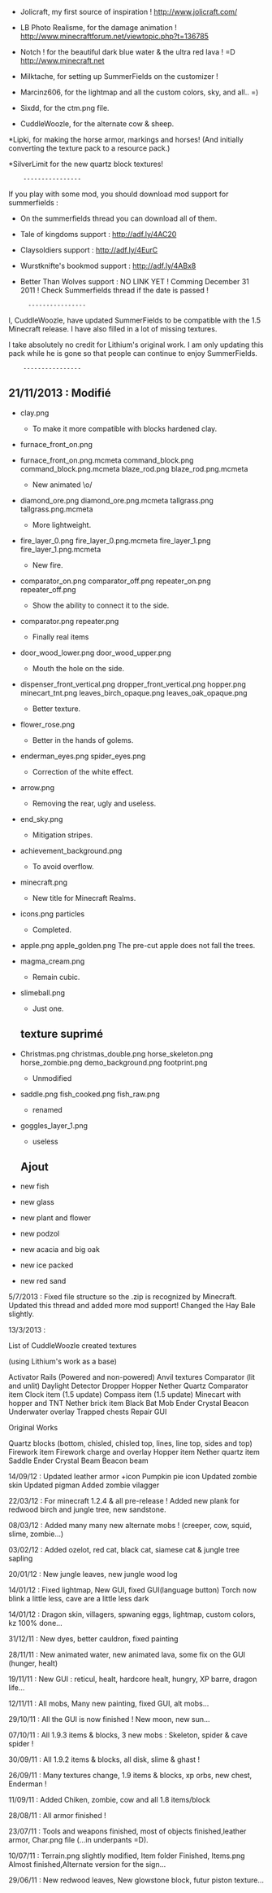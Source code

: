 * Jolicraft, my first source of inspiration !
http://www.jolicraft.com/

* LB Photo Realisme, for the damage animation !
http://www.minecraftforum.net/viewtopic.php?t=136785

* Notch ! for the beautiful dark blue water & the ultra red lava ! =D
http://www.minecraft.net

* Milktache, for setting up SummerFields on the customizer !

* Marcinz606, for the lightmap and all the custom colors, sky, and all.. =)

* Sixdd, for the ctm.png file.

* CuddleWoozle, for the alternate cow & sheep.

*Lipki, for making the horse armor, markings and horses!  (And initially converting the texture pack to a resource pack.)

*SilverLimit for the new quartz block textures!

		----------------


If you play with some mod, you should download mod support for summerfields :
- On the summerfields thread you can download all of them.

* Tale of kingdoms support :
	http://adf.ly/4AC20

* Claysoldiers support :
	http://adf.ly/4EurC

* Wurstknifte's bookmod support :
	http://adf.ly/4ABx8

* Better Than Wolves support :
	NO LINK YET !
	Comming December 31 2011 ! 
	Check Summerfields thread if the date is passed !
    
		----------------
        
I, CuddleWoozle, have updated SummerFields to be compatible with the 1.5 Minecraft release.  I have also filled in a lot of missing textures.

I take absolutely no credit for Lithium's original work.  I am only updating this pack while he is gone so that people can continue to enjoy SummerFields.

		----------------

21/11/2013 :
  Modifié
  -------
  
* clay.png
  - To make it more compatible with blocks hardened clay.
  
* furnace_front_on.png
* furnace_front_on.png.mcmeta
  command_block.png
  command_block.png.mcmeta
  blaze_rod.png
  blaze_rod.png.mcmeta
  - New animated \o/
  
* diamond_ore.png
  diamond_ore.png.mcmeta
  tallgrass.png
  tallgrass.png.mcmeta
  - More lightweight.
  
* fire_layer_0.png
  fire_layer_0.png.mcmeta
  fire_layer_1.png
  fire_layer_1.png.mcmeta
  - New fire.
  
* comparator_on.png
  comparator_off.png
  repeater_on.png
  repeater_off.png
  - Show the ability to connect it to the side.
  
* comparator.png
  repeater.png
  - Finally real items
  
* door_wood_lower.png
  door_wood_upper.png
  - Mouth the hole on the side.
  
* dispenser_front_vertical.png
  dropper_front_vertical.png
  hopper.png
  minecart_tnt.png
  leaves_birch_opaque.png
  leaves_oak_opaque.png
  - Better texture.
  
* flower_rose.png
  - Better in the hands of golems.
  
* enderman_eyes.png
  spider_eyes.png
  - Correction of the white effect.
  
* arrow.png
  - Removing the rear, ugly and useless.
  
* end_sky.png
  - Mitigation stripes.
  
* achievement_background.png
  - To avoid overflow.

* minecraft.png
  - New title for Minecraft Realms.
  
* icons.png
  particles
  - Completed.
 
* apple.png
  apple_golden.png
  The pre-cut apple does not fall the trees.
  
* magma_cream.png
  - Remain cubic.

* slimeball.png
  - Just one.
  
  texture suprimé
  ---------------
  
* Christmas.png
  christmas_double.png
  horse_skeleton.png
  horse_zombie.png
  demo_background.png
  footprint.png
  - Unmodified
  
* saddle.png
  fish_cooked.png
  fish_raw.png
  - renamed

* goggles_layer_1.png
  - useless
  
  Ajout
  -----
  
* new fish
* new glass
* new plant and flower
* new podzol
* new acacia and big oak
* new ice packed
* new red sand
  
5/7/2013 :
Fixed file structure so the .zip is recognized by Minecraft.
Updated this thread and added more mod support!
Changed the Hay Bale slightly.

13/3/2013 :

List of CuddleWoozle created textures

(using Lithium's work as a base)

Activator Rails (Powered and non-powered)
Anvil textures
Comparator (lit and unlit)
Daylight Detector
Dropper
Hopper
Nether Quartz
Comparator item
Clock item (1.5 update)
Compass item (1.5 update)
Minecart with hopper and TNT
Nether brick item
Black Bat Mob
Ender Crystal
Beacon
Underwater overlay
Trapped chests
Repair GUI

Original Works

Quartz blocks (bottom, chisled, chisled top, lines, line top, sides and top)
Firework item
Firework charge and overlay
Hopper item
Nether quartz item
Saddle
Ender Crystal Beam
Beacon beam

14/09/12 :
Updated leather armor +icon
Pumpkin pie icon
Updated zombie skin
Updated pigman
Added zombie vilagger

22/03/12 :
For minecraft 1.2.4 & all pre-release !
Added new plank for redwood birch and jungle tree, new sandstone.

08/03/12 :
Added many many new alternate mobs !
(creeper, cow, squid, slime, zombie...)

03/02/12 :
Added ozelot, red cat, black cat, siamese cat & jungle tree sapling

20/01/12 :
New jungle leaves, new jungle wood log

14/01/12 :
Fixed lightmap, New GUI, fixed GUI(language button)
Torch now blink a little less, cave are a little less dark

14/01/12 :
Dragon skin, villagers, spwaning eggs, lightmap, custom colors, kz 100% done...

31/12/11 :
New dyes, better cauldron, fixed painting

28/11/11 :
New animated water, new animated lava, some fix on the GUI (hunger, healt)

19/11/11 :
New GUI : reticul, healt, hardcore healt, hungry, XP barre, dragon life...

12/11/11 :
All mobs, Many new painting, fixed GUI, alt mobs...

29/10/11 :
All the GUI is now finished ! New moon, new sun...

07/10/11 :
All 1.9.3 items & blocks, 3 new mobs : Skeleton, spider & cave spider !

30/09/11 :
All 1.9.2 items & blocks, all disk, slime & ghast !

26/09/11 :
Many textures change, 1.9 items & blocks, xp orbs, new chest, Enderman !

11/09/11 :
Added Chiken, zombie, cow and all 1.8 items/block

28/08/11 :
All armor finished !

23/07/11 :
Tools and weapons finished, most of objects finished,leather armor, Char.png file (...in underpants =D).

10/07/11 :
Terrain.png slightly modified, Item folder Finished, Items.png Almost finished,Alternate version for the sign...

29/06/11 :
New redwood leaves, New glowstone block, futur piston texture...


